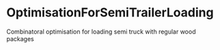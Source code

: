 # OptimisationForSemiTrailerLoading
Combinatoral optimisation for loading semi truck with regular wood packages
